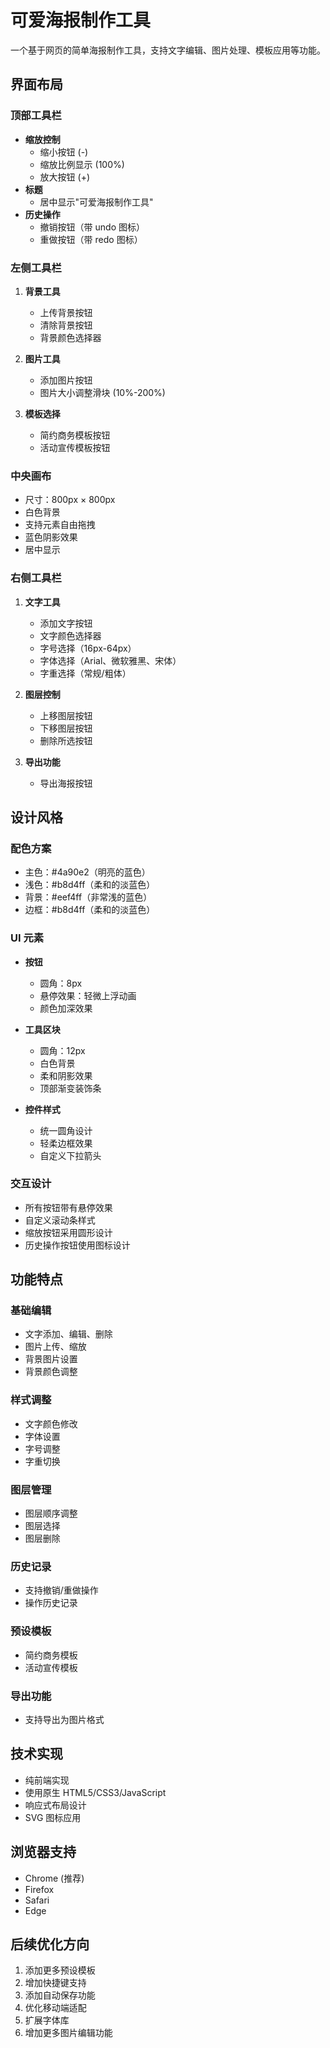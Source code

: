 # 可爱海报制作工具

一个基于网页的简单海报制作工具，支持文字编辑、图片处理、模板应用等功能。

## 界面布局

### 顶部工具栏
- **缩放控制**
  - 缩小按钮 (-)
  - 缩放比例显示 (100%)
  - 放大按钮 (+)
- **标题**
  - 居中显示"可爱海报制作工具"
- **历史操作**
  - 撤销按钮（带 undo 图标）
  - 重做按钮（带 redo 图标）

### 左侧工具栏
1. **背景工具**
   - 上传背景按钮
   - 清除背景按钮
   - 背景颜色选择器

2. **图片工具**
   - 添加图片按钮
   - 图片大小调整滑块 (10%-200%)

3. **模板选择**
   - 简约商务模板按钮
   - 活动宣传模板按钮

### 中央画布
- 尺寸：800px × 800px
- 白色背景
- 支持元素自由拖拽
- 蓝色阴影效果
- 居中显示

### 右侧工具栏
1. **文字工具**
   - 添加文字按钮
   - 文字颜色选择器
   - 字号选择（16px-64px）
   - 字体选择（Arial、微软雅黑、宋体）
   - 字重选择（常规/粗体）

2. **图层控制**
   - 上移图层按钮
   - 下移图层按钮
   - 删除所选按钮

3. **导出功能**
   - 导出海报按钮

## 设计风格

### 配色方案
- 主色：#4a90e2（明亮的蓝色）
- 浅色：#b8d4ff（柔和的淡蓝色）
- 背景：#eef4ff（非常浅的蓝色）
- 边框：#b8d4ff（柔和的淡蓝色）

### UI 元素
- **按钮**
  - 圆角：8px
  - 悬停效果：轻微上浮动画
  - 颜色加深效果
  
- **工具区块**
  - 圆角：12px
  - 白色背景
  - 柔和阴影效果
  - 顶部渐变装饰条

- **控件样式**
  - 统一圆角设计
  - 轻柔边框效果
  - 自定义下拉箭头

### 交互设计
- 所有按钮带有悬停效果
- 自定义滚动条样式
- 缩放按钮采用圆形设计
- 历史操作按钮使用图标设计

## 功能特点

### 基础编辑
- 文字添加、编辑、删除
- 图片上传、缩放
- 背景图片设置
- 背景颜色调整

### 样式调整
- 文字颜色修改
- 字体设置
- 字号调整
- 字重切换

### 图层管理
- 图层顺序调整
- 图层选择
- 图层删除

### 历史记录
- 支持撤销/重做操作
- 操作历史记录

### 预设模板
- 简约商务模板
- 活动宣传模板

### 导出功能
- 支持导出为图片格式

## 技术实现
- 纯前端实现
- 使用原生 HTML5/CSS3/JavaScript
- 响应式布局设计
- SVG 图标应用

## 浏览器支持
- Chrome (推荐)
- Firefox
- Safari
- Edge

## 后续优化方向
1. 添加更多预设模板
2. 增加快捷键支持
3. 添加自动保存功能
4. 优化移动端适配
5. 扩展字体库
6. 增加更多图片编辑功能 

